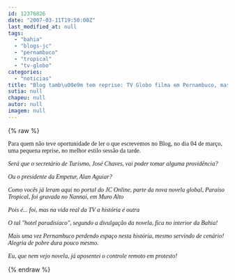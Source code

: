 ```yaml
---
id: 12376826
date: "2007-03-11T19:50:00Z"
last_modified_at: null
tags:
  - "bahia"
  - "blogs-jc"
  - "pernambuco"
  - "tropical"
  - "tv-globo"
categories:
  - "noticias"
title: "Blog tamb\u00e9m tem reprise: TV Globo filma em Pernambuco, mas diz que Para\u00edso Tropical fica na Bahia."
sutia: null
chapeu: null
autor: null
imagem: null
---
```

{% raw %}
<p><p><font face=\"Verdana\">Para quem n&atilde;o teve oportunidade de ler o que escrevemos no Blog, no dia 04 de mar&ccedil;o, uma pequena reprise, no melhor estilo sess&atilde;o da tarde.</font></p></p>
<p><p><font face=\"Verdana\"><em>Ser&aacute; que o secret&aacute;rio de Turismo, Jos&eacute; Chaves, vai poder tomar alguma provid&ecirc;ncia? </em></font></p></p>
<p><p><font face=\"Verdana\"><em>Ou o presidente da Empetur, Alan Aguiar?</em></font></p></p>
<p><p><font face=\"Verdana\"><em>Como voc&ecirc;s j&aacute; leram aqui no portal do JC Online, parte da nova novela global, Para&iacute;so Tropical, foi gravada no Nannai, em Muro Alto</em></font></p></p>
<p><p><font face=\"Verdana\"><em>Pois &eacute;... foi, mas na vida real da TV a hist&oacute;ria &eacute; outra</em></font></p></p>
<p><p><font face=\"Verdana\"><em>O tal &quot;hotel paradis&iacute;aco&quot;, segundo a divulga&ccedil;&atilde;o da novela, fica no interior da Bahia! </em></font></p></p>
<p><p><font face=\"Verdana\"><em>Mais uma vez Pernambuco perdendo espa&ccedil;o nesta hist&oacute;ria, mesmo servindo de cen&aacute;rio! Alegria de pobre dura pouco mesmo.</em></font></p></p>
<p><p><font face=\"Verdana\"><em>Eu, que nem vejo novela, j&aacute; aposentei o controle remoto em protesto!</em></font></p> </p>
{% endraw %}